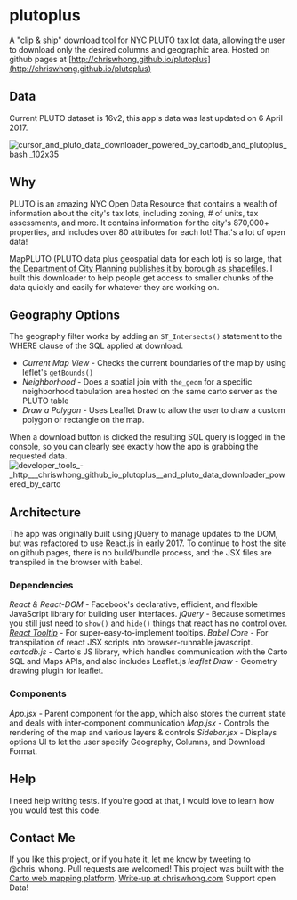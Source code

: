 # plutoplus
A "clip & ship" download tool for NYC PLUTO tax lot data, allowing the user to download only the desired columns and geographic area.
Hosted on github pages at [http://chriswhong.github.io/plutoplus](http://chriswhong.github.io/plutoplus)

## Data 
Current PLUTO dataset is 16v2, this app's data was last updated on 6 April 2017.

![cursor_and_pluto_data_downloader_powered_by_cartodb_and_plutoplus_ _bash_ _102x35](https://cloud.githubusercontent.com/assets/1833820/8522377/7719b904-23bb-11e5-936c-0fe760ed3621.png)

## Why
PLUTO is an amazing NYC Open Data Resource that contains a wealth of information about the city's tax lots, including zoning, # of units, tax assessments, and more. It contains information for the city's 870,000+ properties, and includes over 80 attributes for each lot! That's a lot of open data!

MapPLUTO (PLUTO data plus geospatial data for each lot) is so large, that [the Department of City Planning publishes it by borough as shapefiles](https://www1.nyc.gov/site/planning/data-maps/open-data/dwn-pluto-mappluto.page). I built this downloader to help people get access to smaller chunks of the data quickly and easily for whatever they are working on.

## Geography Options
The geography filter works by adding an `ST_Intersects()` statement to the WHERE clause of the SQL applied at download.
- _Current Map View_ - Checks the current boundaries of the map by using leflet's `getBounds()`
- _Neighborhood_ - Does a spatial join with `the_geom` for a specific neighborhood tabulation area hosted on the same carto server as the PLUTO table
- _Draw a Polygon_ - Uses Leaflet Draw to allow the user to draw a custom polygon or rectangle on the map.

When a download button is clicked the resulting SQL query is logged in the console, so you can clearly see exactly how the app is grabbing the requested data.
![developer_tools_-_http___chriswhong_github_io_plutoplus__and_pluto_data_downloader_powered_by_carto](https://cloud.githubusercontent.com/assets/1833820/24829573/6eb86676-1c42-11e7-8dbc-1d551bf264e3.png)

## Architecture
The app was originally built using jQuery to manage updates to the DOM, but was refactored to use React.js in early 2017.  To continue to host the site on github pages, there is no build/bundle process, and the JSX files are transpiled in the browser with babel.

### Dependencies
_React & React-DOM_ - Facebook's declarative, efficient, and flexible JavaScript library for building user interfaces.
_jQuery_ - Because sometimes you still just need to `show()` and `hide()` things that react has no control over.
_[React Tooltip](https://github.com/wwayne/react-tooltip)_ - For super-easy-to-implement tooltips.
_Babel Core_ - For transpilation of react JSX scripts into browser-runnable javascript.
_cartodb.js_ - Carto's JS library, which handles communication with the Carto SQL and Maps APIs, and also includes Leaflet.js
_leaflet Draw_ - Geometry drawing plugin for leaflet.

### Components
_App.jsx_ - Parent component for the app, which also stores the current state and deals with inter-component communication
_Map.jsx_ - Controls the rendering of the map and various layers & controls
_Sidebar.jsx_ - Displays options UI to let the user specify Geography, Columns, and Download Format.

## Help
I need help writing tests.  If you're good at that, I would love to learn how you would test this code.

## Contact Me

If you like this project, or if you hate it, let me know by tweeting to @chris_whong. Pull requests are welcomed! This project was built with the [Carto web mapping platform](https://carto.com/). [Write-up at chriswhong.com](http://chriswhong.com/open-data/building-a-custom-downloader-for-nycs-pluto-data/) Support open Data! 
